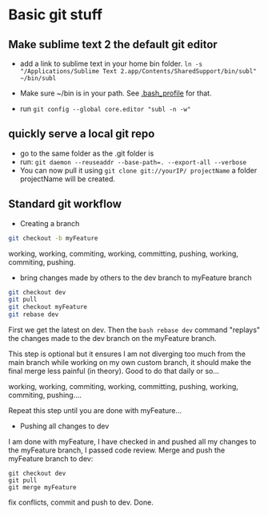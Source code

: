 # Basic git stuff
## Make sublime text 2 the default git editor
* add a link to sublime text in your home bin folder. 
``ln -s "/Applications/Sublime Text 2.app/Contents/SharedSupport/bin/subl" ~/bin/subl``

* Make sure  ~/bin is in your path. See [.bash_profile](.bash_profile ".bash_profile")  for that.
* run ``git config --global core.editor "subl -n -w"``


## quickly serve a local git repo

* go to the same folder as the .git folder is
* run:
``git daemon --reuseaddr --base-path=. --export-all --verbose``
* You can now pull it using ``git clone git://yourIP/ projectName`` a folder projectName will be created.

## Standard git workflow

* Creating a branch

```bash
git checkout -b myFeature
```

working, working, commiting, working, committing, pushing, working, commiting, pushing.

* bring changes made by others to the dev branch to myFeature branch

```bash
git checkout dev
git pull
git checkout myFeature
git rebase dev
```

First we get the latest on dev. Then the ```bash rebase dev``` command "replays" the changes made
to the dev branch on the myFeature branch.

This step is optional but it ensures I am not diverging too much from the main branch while working on my own custom branch,
it should make the final merge less painful (in theory). Good to do that daily or so...

working, working, commiting, working, committing, pushing, working, commiting, pushing....

Repeat this step until you are done with myFeature...

* Pushing all changes to dev

I am done with myFeature, I have checked in and pushed all my changes to the myFeature branch, I passed code review.
Merge and push the myFeature branch to dev:

```
git checkout dev
git pull
git merge myFeature
```

fix conflicts, commit and push to dev. Done.

